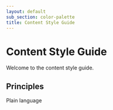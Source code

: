 ```yaml
---
layout: default
sub_section: color-palette
title: Content Style Guide
---
```


# Content Style Guide

Welcome to the content style guide.

## Principles

Plain language